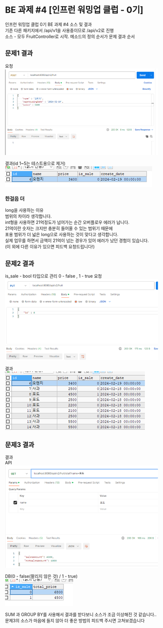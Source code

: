 # BE 과제 #4 [인프런 워밍업 클럽 - 0기]

인프런 워밍업 클럽 0기 BE 과제 #4 소스 및 결과  
기존 다른 패키지에서 /api/v1을 사용중이므로 /api/v2로 진행  
소스 - 모두 FruitController로 시작. 메소드의 정의 순서가 문제 결과 순서  

## 문제1 결과
요청  
![img.png](image/img.png)

결과(id 1~5는 테스트용으로 제거)  
![img_1.png](image/img_1.png)

### 한걸음 더
long을 사용하는 이유  
범위의 차이라 생각합니다.  
int형을 사용하면 21억정도가 넘어가는 순간 오버플로우 에러가 납니다.  
21억이란 숫자는 크지만 충분히 들어올 수 있는 범위기 때문에  
포용 범위가 더 넓은 long으로 사용하는 것이 맞다고 생각합니다.  
실제 업무를 하면서 금액이 21억이 넘는 경우가 있어 에러가 났던 경험이 있습니다.  
(이 외에 다른 이유가 있으면 피드백 요청드립니다!)

## 문제2 결과
is_sale - bool 타입으로 관리 0 - false , 1 - true
요청  
![img_3.png](image/img_3.png)

결과  
![img_2.png](image/img_2.png)

## 문제3 결과
결과  
API  
![img_4.png](image/img_4.png)

DB(0 - false(팔리지 않은 것) / 1 - true)  
![img_5.png](image/img_5.png)

SUM 과 GROUP BY를 사용해서 결과를 받다보니 소스가 조금 이상해진 것 같습니다..  
문제3의 소스가 마음에 들지 않아 더 좋은 방법의 피드백 주시면 고쳐보겠습니다